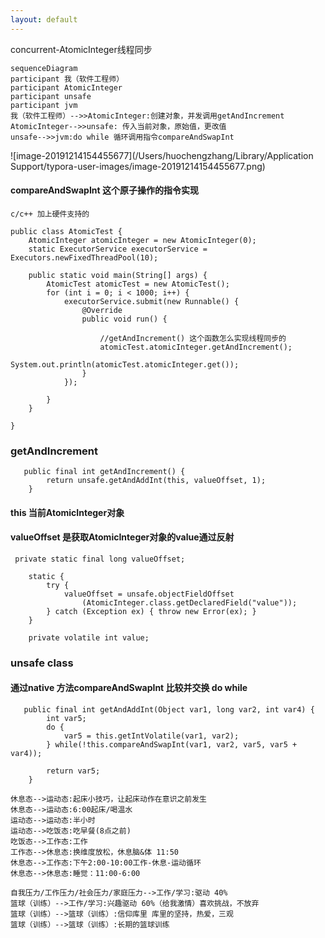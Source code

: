 ```yaml
---
layout: default
---
```




concurrent-AtomicInteger线程同步

```mermaid
sequenceDiagram
participant 我（软件工程师）
participant AtomicInteger
participant unsafe
participant jvm
我（软件工程师）-->>AtomicInteger:创建对象，并发调用getAndIncrement
AtomicInteger-->>unsafe: 传入当前对象，原始值，更改值
unsafe-->>jvm:do while 循环调用指令compareAndSwapInt

```

![image-20191214154455677](/Users/huochengzhang/Library/Application Support/typora-user-images/image-20191214154455677.png)

#### compareAndSwapInt 这个原子操作的指令实现

```
c/c++ 加上硬件支持的
```



```
public class AtomicTest {
    AtomicInteger atomicInteger = new AtomicInteger(0);
    static ExecutorService executorService = Executors.newFixedThreadPool(10);

    public static void main(String[] args) {
        AtomicTest atomicTest = new AtomicTest();
        for (int i = 0; i < 1000; i++) {
            executorService.submit(new Runnable() {
                @Override
                public void run() {

                    //getAndIncrement() 这个函数怎么实现线程同步的
                    atomicTest.atomicInteger.getAndIncrement();
                    System.out.println(atomicTest.atomicInteger.get());
                }
            });

        }
    }

}
```



### getAndIncrement

```
   public final int getAndIncrement() {
        return unsafe.getAndAddInt(this, valueOffset, 1);
    }
```

#### this 当前AtomicInteger对象

#### valueOffset 是获取AtomicInteger对象的value通过反射

```
 private static final long valueOffset;

    static {
        try {
            valueOffset = unsafe.objectFieldOffset
                (AtomicInteger.class.getDeclaredField("value"));
        } catch (Exception ex) { throw new Error(ex); }
    }

    private volatile int value;
```



### unsafe class

#### 通过native 方法compareAndSwapInt 比较并交换 do while

```
   public final int getAndAddInt(Object var1, long var2, int var4) {
        int var5;
        do {
            var5 = this.getIntVolatile(var1, var2);
        } while(!this.compareAndSwapInt(var1, var2, var5, var5 + var4));

        return var5;
    }
```



```
休息态-->运动态:起床小技巧，让起床动作在意识之前发生
休息态-->运动态:6:00起床/喝温水
运动态-->运动态:半小时
运动态-->吃饭态:吃早餐(8点之前)
吃饭态-->工作态:工作
工作态-->休息态:换维度放松，休息脑&体 11:50
休息态-->工作态:下午2:00-10:00工作-休息-运动循环
休息态-->休息态:睡觉：11:00-6:00
```

```
自我压力/工作压力/社会压力/家庭压力-->工作/学习:驱动 40%
篮球（训练）-->工作/学习:兴趣驱动 60%（给我激情）喜欢挑战，不放弃
篮球（训练）-->篮球（训练）:信仰库里 库里的坚持，热爱，三观
篮球（训练）-->篮球（训练）:长期的篮球训练
```

